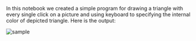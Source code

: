 In this notebook we created a simple program for drawing a triangle with every single click on a picture and using keyboard to specifying the internal color of depicted triangle.
Here is the output:


![sample](https://github.com/user-attachments/assets/9b8e5fca-d385-4c19-9fe6-3afcd7df1249)
